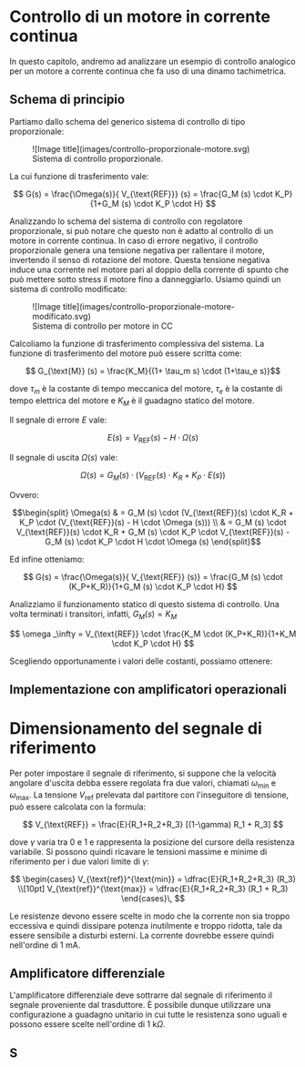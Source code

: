 # Controllo di un motore in corrente continua

In questo capitolo, andremo ad analizzare un esempio di controllo analogico per un motore a corrente continua che fa uso di una dinamo tachimetrica.

## Schema di principio

Partiamo dallo schema del generico sistema di controllo di tipo proporzionale:

<figure markdown="span">
  ![Image title](images/controllo-proporzionale-motore.svg)
  <figcaption markdown="span">
    Sistema di controllo proporzionale.
  </figcaption>
</figure>

La cui funzione di trasferimento vale:

$$ G(s) = \frac{\Omega(s)}{ V_{\text{REF}}} (s)  =  \frac{G_M (s) \cdot K_P}{1+G_M (s) \cdot K_P \cdot  H} $$

Analizzando lo schema del sistema di controllo con regolatore proporzionale, si può notare che questo non è adatto al controllo di un motore in corrente continua. In caso di errore negativo, il controllo proporzionale genera una tensione negativa per rallentare il motore, invertendo il senso di rotazione del motore. Questa tensione negativa induce una corrente nel motore pari al doppio della corrente di spunto che può mettere sotto stress il motore fino a danneggiarlo. Usiamo quindi un sistema di controllo modificato:

<figure markdown="span">
  ![Image title](images/controllo-proporzionale-motore-modificato.svg)
  <figcaption markdown="span">
    Sistema di controllo per motore in CC
  </figcaption>
</figure>

Calcoliamo la funzione di trasferimento complessiva del sistema. La funzione di trasferimento del motore può essere scritta come:

$$ G_{\text{M}} (s) = \frac{K_M}{(1+ \tau_m s) \cdot (1+\tau_e s)}$$

dove $\tau_m$ è la costante di tempo meccanica del motore, $\tau_e$ è la costante di tempo elettrica del motore e $K_M$ è il guadagno statico del motore.

Il segnale di errore $E$ vale:

$$ E(s) = V_{\text{REF}}(s) - H \cdot \Omega (s) $$

Il segnale di uscita $\Omega (s)$ vale:

$$ \Omega(s) = G_M (s) \cdot (V_{\text{REF}}(s) \cdot K_R + K_P \cdot E(s)) $$

Ovvero:

$$\begin{split}
\Omega(s) & = G_M (s) \cdot (V_{\text{REF}}(s) \cdot K_R + K_P \cdot (V_{\text{REF}}(s) - H \cdot \Omega (s))) \\
 & = G_M (s) \cdot V_{\text{REF}}(s) \cdot K_R + G_M (s) \cdot K_P \cdot V_{\text{REF}}(s) - G_M (s) \cdot K_P \cdot  H \cdot \Omega (s)
\end{split}$$

Ed infine otteniamo:

$$ G(s) = \frac{\Omega(s)}{ V_{\text{REF}} (s)}  =  \frac{G_M (s) \cdot (K_P+K_R)}{1+G_M (s) \cdot K_P \cdot  H} $$

Analizziamo il funzionamento statico di questo sistema di controllo. Una volta terminati i transitori, infatti, $G_M(s) = K_M$

$$ \omega _\infty = V_{\text{REF}} \cdot  \frac{K_M \cdot (K_P+K_R)}{1+K_M \cdot K_P \cdot  H}  $$

Scegliendo opportunamente i valori delle costanti, possiamo ottenere:


## Implementazione con amplificatori operazionali

# Dimensionamento del segnale di riferimento

Per poter impostare il segnale di riferimento, si suppone che la velocità angolare d'uscita debba essere regolata fra due valori, chiamati $\omega_{\text{min}}$ e $\omega_{\text{max}}$. La tensione $V_{\text{ref}}$ prelevata dal partitore con l'inseguitore di tensione, può essere calcolata con la formula:

$$ V_{\text{REF}} = \frac{E}{R_1+R_2+R_3} [(1-\gamma) R_1 + R_3] $$

dove $\gamma$ varia tra 0 e 1 e rappresenta la posizione del cursore della resistenza variabile.
Si possono quindi ricavare le tensioni massime e minime di riferimento per i due valori limite di $\gamma$:

$$ \begin{cases}
  V_{\text{ref}}^{\text{min}} =  \dfrac{E}{R_1+R_2+R_3}  (R_3) \\[10pt]
  V_{\text{ref}}^{\text{max}} =  \dfrac{E}{R_1+R_2+R_3}  (R_1 + R_3)
\end{cases}\, $$

Le resistenze devono essere scelte in modo che la corrente non sia troppo eccessiva e quindi dissipare potenza inutilmente e troppo ridotta, tale da essere sensibile a disturbi esterni. La corrente dovrebbe essere quindi nell'ordine di 1 mA.

## Amplificatore differenziale

L'amplificatore differenziale deve sottrarre dal segnale di riferimento il segnale proveniente dal trasduttore. È possibile dunque utilizzare una configurazione a guadagno unitario in cui tutte le resistenza sono uguali e possono essere scelte nell'ordine di 1 k$\Omega$.

## S

